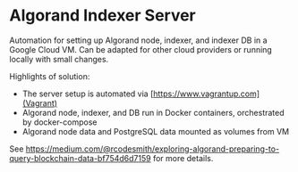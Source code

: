# Algorand Indexer Server

Automation for setting up Algorand node, indexer, and indexer DB in a Google Cloud VM.  Can be adapted for other cloud providers or running locally with small changes.

Highlights of solution:

* The server setup is automated via [https://www.vagrantup.com](Vagrant)
* Algorand node, indexer, and DB run in Docker containers, orchestrated by docker-compose
* Algorand node data and PostgreSQL data mounted as volumes from VM

See https://medium.com/@rcodesmith/exploring-algorand-preparing-to-query-blockchain-data-bf754d6d7159 for more details.